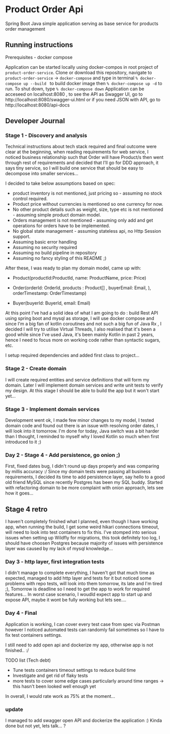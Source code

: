 # Product Order Api
Spring Boot Java simple application serving as base service for products order management

## Running instructions 

Prerequisites - docker compose 

Application can be started locally using docker-compos in root project of `product-order-service`.
Clone or download this repository, navigate to `product-order-service` -> `docker-compose` and type in terminal 
`% docker-compose up --build ` to build docker image then `% docker-compose up -d` to run. 
To shut down, type `% docker-compose down` 
Application can be acceseed on localhost:8080 , to see the API as Swagger UI, 
go to http://localhost:8080/swagger-ui.html or if you need JSON with API, go to  http://localhost:8080/api-docs 



## Developer Journal
### Stage 1 - Discovery and analysis  
Technical instructions about tech stack required and final outcome were clear at the beginning, 
when reading requirements for web service,  I noticed business relationship such that Order will have Product/s 
then went through rest of requirements and decided that I’ll go for DDD approach, it says tiny service, so 
I will build one service that should be easy to decompose into smaller services... 

I decided to take below assumptions based on spec:
- product inventory is not mentioned, just pricing so - assuming no stock control required.
- Product price without currencies  is mentioned so one currency for now.
- No other product details such as weight, size, type etc is not mentioned - assuming simple product domain model.
- Orders management is not mentioned - assuming only add and get operations for orders have to be implemented.
- No global state management - assuming stateless api, no Http Session support.
- Assuming basic error handling 
- Assuming no security required
- Assuming no build pipeline in repository
- Assuming no fancy styling of this README ;)  

After these, I was ready to plan my domain model, came up with:

- Product(productId:ProductId, name: ProductName, price: Price)

- Order(orderId: OrderId, products : Product[] , buyerEmail: Email, ), orderTimestamp: OrderTimestamp)

- Buyer(buyerId: BuyerId, email: Email)

At this point I've had a solid idea of what I am going to do : 
build Rest API using spring boot and mysql as storage, I will use docker compose and since I'm a big fan of kotlin coroutines 
and not such a big fun of Java Rx , I decided I will try to utilise Virtual Threads,
I also realised that it's been a good while since
I've used Java, it's been mainly Kotlin in past 2 years, 
hence I need to focus more on working code rather than syntactic sugars, etc.

I setup required dependencies and added first class to project... 

### Stage 2 - Create domain 

I will create required entities and service definitions that will form my domain. 
Later I will implement domain services and write unit tests to verify my design.
At this stage I should be able to build the app but it won't start yet...

### Stage 3 - Implement domain services 
Development went ok, I made few minor changes to my model, I tested domain code and found out there is an
issue with resolving order dates, I will look into it tomorrow. I'm done for today, Java switch was a bit harder 
than I thought, I reminded to myself why I loved Kotlin so much when first introduced to it ;)

### Day 2 - Stage 4 - Add persistence, go onion ;) 
First, fixed dates bug, I didn't round up days properly and was comparing by millis accuracy :/ 
Since my domain tests were passing all business requirements, I decided its time to add persistence layer, 
say hello to a good old friend MySQL since recently Postgres has been my SQL buddy.
Started with refactoring domain to be more complaint with onion approach, lets see how it goes...

## Stage 4 retro 
I haven't completely finished what I planned, even though I have working app, when running the build, I get some weird 
hikari connections timeout, will need to look into test containers to fix this. 
I've stomped into serious issues when setting up Wildfly for migrations, this took definitely too log, I should have choosen Postgres
because majority of issues with persistence layer was caused by my lack of mysql knowledge... 


### Day 3 - http layer, first integration tests
I didn't manage to complete everything, I haven't got that much time as expected, managed to add http layer and tests for it
but noticed some problems with repo tests, will look into them tomorrow, its late and I'm tired ;),
Tomorrow is deadline so I need to get the app to work for required features... 
In worst case scenario, I woudld expect app to start up and expose API, maybe it wont be fully working but lets see....

### Day 4 - Final 
Application is working, I can cover every test case from spec via Postman however I noticed automated tests can randomly
fail sometimes so I have to fix test containers settings. 

I still need to add open api and dockerize my app, otherwise app is not finished.. :/ 

TODO list  (Tech debt)
- Tune tests containers timeout settings to reduce build time
- Investigate and get rid of flaky tests 
- more tests to cover some edge cases particularly around time ranges -> this hasn't been looked well enough yet

In overall, I would rate work as 75% at the moment... 

### update
I managed to add swagger open API and dockerize the application :) Kinda done but not yet, lets talk... ? 






